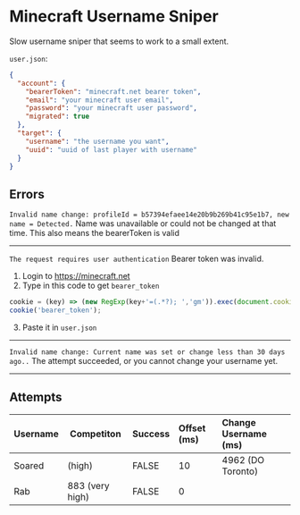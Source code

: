 # Minecraft Username Sniper
Slow username sniper that seems to work to a small extent.

`user.json`:
```json
{
  "account": {
    "bearerToken": "minecraft.net bearer token",
    "email": "your minecraft user email",
    "password": "your minecraft user password",
    "migrated": true
  },
  "target": {
    "username": "the username you want",
    "uuid": "uuid of last player with username"
  }
}
```

## Errors

`Invalid name change: profileId = b57394efaee14e20b9b269b41c95e1b7, new name = Detected.`
Name was unavailable or could not be changed at that time. This also means the bearerToken is valid

---

`The request requires user authentication`
Bearer token was invalid.

1) Login to https://minecraft.net
2) Type in this code to get `bearer_token`
```js
cookie = (key) => (new RegExp(key+'=(.*?); ','gm')).exec(document.cookie+'; ')[1];
cookie('bearer_token');
```
3) Paste it in `user.json`

---

`Invalid name change: Current name was set or change less than 30 days ago..`
The attempt succeeded, or you cannot change your username yet.

---

## Attempts
Username  | Competiton      | Success   | Offset (ms) | Change Username (ms)
:---------|-----------------|:----------|:------------|:--------------------
Soared    | (high)          | FALSE     | 10          | 4962 (DO Toronto)
Rab       | 883 (very high) | FALSE     | 0           |
